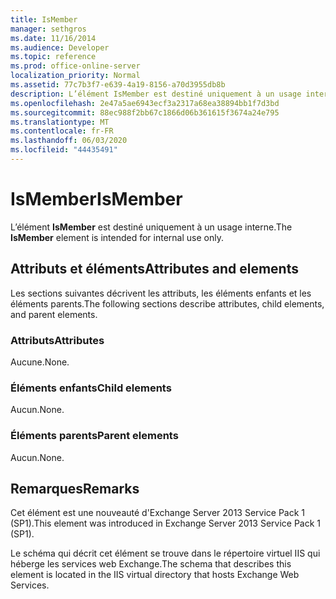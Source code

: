 ```yaml
---
title: IsMember
manager: sethgros
ms.date: 11/16/2014
ms.audience: Developer
ms.topic: reference
ms.prod: office-online-server
localization_priority: Normal
ms.assetid: 77c7b3f7-e639-4a19-8156-a70d3955db8b
description: L’élément IsMember est destiné uniquement à un usage interne.
ms.openlocfilehash: 2e47a5ae6943ecf3a2317a68ea38894bb1f7d3bd
ms.sourcegitcommit: 88ec988f2bb67c1866d06b361615f3674a24e795
ms.translationtype: MT
ms.contentlocale: fr-FR
ms.lasthandoff: 06/03/2020
ms.locfileid: "44435491"
---
```

# <a name="ismember"></a><span data-ttu-id="ee23e-103">IsMember</span><span class="sxs-lookup"><span data-stu-id="ee23e-103">IsMember</span></span>

<span data-ttu-id="ee23e-104">L’élément **IsMember** est destiné uniquement à un usage interne.</span><span class="sxs-lookup"><span data-stu-id="ee23e-104">The **IsMember** element is intended for internal use only.</span></span> 

## <a name="attributes-and-elements"></a><span data-ttu-id="ee23e-105">Attributs et éléments</span><span class="sxs-lookup"><span data-stu-id="ee23e-105">Attributes and elements</span></span>

<span data-ttu-id="ee23e-106">Les sections suivantes décrivent les attributs, les éléments enfants et les éléments parents.</span><span class="sxs-lookup"><span data-stu-id="ee23e-106">The following sections describe attributes, child elements, and parent elements.</span></span>
  
### <a name="attributes"></a><span data-ttu-id="ee23e-107">Attributs</span><span class="sxs-lookup"><span data-stu-id="ee23e-107">Attributes</span></span>

<span data-ttu-id="ee23e-108">Aucune.</span><span class="sxs-lookup"><span data-stu-id="ee23e-108">None.</span></span>
  
### <a name="child-elements"></a><span data-ttu-id="ee23e-109">Éléments enfants</span><span class="sxs-lookup"><span data-stu-id="ee23e-109">Child elements</span></span>

<span data-ttu-id="ee23e-110">Aucun.</span><span class="sxs-lookup"><span data-stu-id="ee23e-110">None.</span></span>
  
### <a name="parent-elements"></a><span data-ttu-id="ee23e-111">Éléments parents</span><span class="sxs-lookup"><span data-stu-id="ee23e-111">Parent elements</span></span>

<span data-ttu-id="ee23e-112">Aucun.</span><span class="sxs-lookup"><span data-stu-id="ee23e-112">None.</span></span>
  
## <a name="remarks"></a><span data-ttu-id="ee23e-113">Remarques</span><span class="sxs-lookup"><span data-stu-id="ee23e-113">Remarks</span></span>

<span data-ttu-id="ee23e-114">Cet élément est une nouveauté d'Exchange Server 2013 Service Pack 1 (SP1).</span><span class="sxs-lookup"><span data-stu-id="ee23e-114">This element was introduced in Exchange Server 2013 Service Pack 1 (SP1).</span></span>
  
<span data-ttu-id="ee23e-115">Le schéma qui décrit cet élément se trouve dans le répertoire virtuel IIS qui héberge les services web Exchange.</span><span class="sxs-lookup"><span data-stu-id="ee23e-115">The schema that describes this element is located in the IIS virtual directory that hosts Exchange Web Services.</span></span>
  

